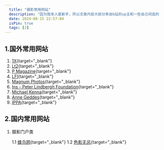 ```yaml
---
  title: "摄影常用网站"
  description: "因为我本人是新手，所以文章内容大部分来自b站的up主和一些自己闲逛的网站。"
  date: 2024-08-15 22:57:04
  isPin: true
  tags: [2]
---
```


## 1.国外常用网站

1. [1X](https://1x.com/){target="_blank"}
2. [Lt2](https://lt2.fr/){target="_blank"}
3. [P Magazine](http://pmagazine.co/){target="_blank"}
4. [LFI](https://lfi-online.de/){target="_blank"}
5. [Magnum Photos](https://www.magnumphotos.com/){target="_blank"}
6. [Ins - Peter Lindbergh Foundation](https://www.instagram.com/therealpeterlindbergh/){target="_blank"}
7. [Michael Kenna](https://www.michaelkenna.com){target="_blank"}
8. [Anne Geddes](https://www.annegeddes.com/){target="_blank"}
9. [IPPA](https://www.ippawards.com/){target="_blank"}

## 2.国内常用网站

1. 摄影门户类

    1.1 [蜂鸟网](https://fengniao.com){target="_blank"}
    1.2 [色影无忌](https://ww.xitek.com/){target="_blank"}